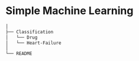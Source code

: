# Simple Machine Learning

~~~bash  
│
├── Classification 
│   └── Drug
│   └── Heart-Failure
│       
└── README
~~~
